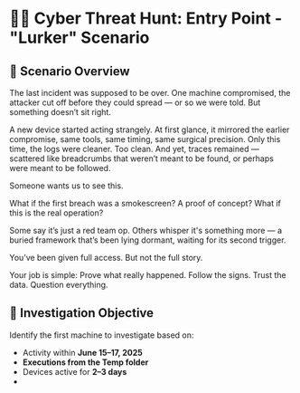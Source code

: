 # 🕵️‍♂️ Cyber Threat Hunt: Entry Point - "Lurker" Scenario

## 📌 Scenario Overview
The last incident was supposed to be over. One machine compromised, the attacker cut off before they could spread — or so we were told.
But something doesn’t sit right.

A new device started acting strangely. At first glance, it mirrored the earlier compromise, same tools, same timing, same surgical precision. Only this time, the logs were cleaner. Too clean. And yet, traces remained — scattered like breadcrumbs that weren’t meant to be found, or perhaps were meant to be followed.

Someone wants us to see this.

What if the first breach was a smokescreen? A proof of concept? What if this is the real operation?

Some say it’s just a red team op. Others whisper it's something more — a buried framework that’s been lying dormant, waiting for its second trigger.

You’ve been given full access. But not the full story.

Your job is simple: Prove what really happened.
Follow the signs. Trust the data. Question everything.

## 🎯 Investigation Objective
Identify the first machine to investigate based on:
- Activity within **June 15–17, 2025**
- **Executions from the Temp folder**
- Devices active for **2–3 days**
- 

